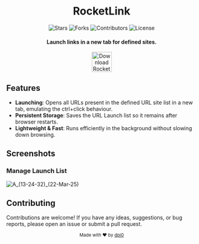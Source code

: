 <div align = "center">

<h1>RocketLink</h1>

<p align="center">
  <img src="https://img.shields.io/github/stars/dpi0/rocketlink-firefox?style=flat-square&color=yellow" alt="Stars">
  <img src="https://img.shields.io/github/forks/dpi0/rocketlink-firefox?style=flat-square" alt="Forks">
  <img src="https://img.shields.io/github/contributors/dpi0/rocketlink-firefox?style=flat-square&color=pink" alt="Contributors">
  <img src="https://img.shields.io/github/license/dpi0/rocketlink-firefox?style=flat-square" alt="License">
</p>

<h4>Launch links in a new tab for defined sites.</h4>

[<img src="https://labels.tahoe.be/firefox_download_dark.svg" height="53" alt="Download RocketLink for Firefox">](https://addons.mozilla.org/firefox/addon/rocketlink-url/)

</div>

## Features

- **Launching**: Opens all URLs present in the defined URL site list in a new tab, emulating the ctrl+click behaviour.
- **Persistent Storage**: Saves the URL Launch list so it remains after browser restarts.
- **Lightweight & Fast**: Runs efficiently in the background without slowing down browsing.

## Screenshots

### Manage Launch List

![A_(13-24-32)_(22-Mar-25)](https://github.com/user-attachments/assets/4b760057-6790-445d-9a2a-b123843b7f42)

## Contributing

Contributions are welcome! If you have any ideas, suggestions, or bug reports, please open an issue or submit a pull request.

<div align="center">
  <sub>Made with ❤️ by <a href="https://github.com/dpi0">dpi0</a></sub>
</div>
